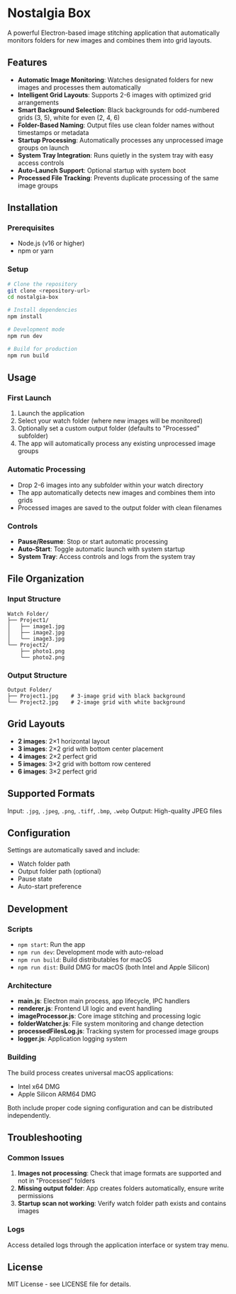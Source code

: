# Nostalgia Box

A powerful Electron-based image stitching application that automatically monitors folders for new images and combines them into grid layouts.

## Features

- **Automatic Image Monitoring**: Watches designated folders for new images and processes them automatically
- **Intelligent Grid Layouts**: Supports 2-6 images with optimized grid arrangements
- **Smart Background Selection**: Black backgrounds for odd-numbered grids (3, 5), white for even (2, 4, 6)
- **Folder-Based Naming**: Output files use clean folder names without timestamps or metadata
- **Startup Processing**: Automatically processes any unprocessed image groups on launch
- **System Tray Integration**: Runs quietly in the system tray with easy access controls
- **Auto-Launch Support**: Optional startup with system boot
- **Processed File Tracking**: Prevents duplicate processing of the same image groups

## Installation

### Prerequisites
- Node.js (v16 or higher)
- npm or yarn

### Setup
```bash
# Clone the repository
git clone <repository-url>
cd nostalgia-box

# Install dependencies
npm install

# Development mode
npm run dev

# Build for production
npm run build
```

## Usage

### First Launch
1. Launch the application
2. Select your watch folder (where new images will be monitored)
3. Optionally set a custom output folder (defaults to "Processed" subfolder)
4. The app will automatically process any existing unprocessed image groups

### Automatic Processing
- Drop 2-6 images into any subfolder within your watch directory
- The app automatically detects new images and combines them into grids
- Processed images are saved to the output folder with clean filenames

### Controls
- **Pause/Resume**: Stop or start automatic processing
- **Auto-Start**: Toggle automatic launch with system startup
- **System Tray**: Access controls and logs from the system tray

## File Organization

### Input Structure
```
Watch Folder/
├── Project1/
│   ├── image1.jpg
│   ├── image2.jpg
│   └── image3.jpg
└── Project2/
    ├── photo1.png
    └── photo2.png
```

### Output Structure
```
Output Folder/
├── Project1.jpg    # 3-image grid with black background
└── Project2.jpg    # 2-image grid with white background
```

## Grid Layouts

- **2 images**: 2×1 horizontal layout
- **3 images**: 2×2 grid with bottom center placement
- **4 images**: 2×2 perfect grid
- **5 images**: 3×2 grid with bottom row centered
- **6 images**: 3×2 perfect grid

## Supported Formats

Input: `.jpg`, `.jpeg`, `.png`, `.tiff`, `.bmp`, `.webp`
Output: High-quality JPEG files

## Configuration

Settings are automatically saved and include:
- Watch folder path
- Output folder path (optional)
- Pause state
- Auto-start preference

## Development

### Scripts
- `npm start`: Run the app
- `npm run dev`: Development mode with auto-reload
- `npm run build`: Build distributables for macOS
- `npm run dist`: Build DMG for macOS (both Intel and Apple Silicon)

### Architecture
- **main.js**: Electron main process, app lifecycle, IPC handlers
- **renderer.js**: Frontend UI logic and event handling
- **imageProcessor.js**: Core image stitching and processing logic
- **folderWatcher.js**: File system monitoring and change detection
- **processedFilesLog.js**: Tracking system for processed image groups
- **logger.js**: Application logging system

### Building
The build process creates universal macOS applications:
- Intel x64 DMG
- Apple Silicon ARM64 DMG

Both include proper code signing configuration and can be distributed independently.

## Troubleshooting

### Common Issues
1. **Images not processing**: Check that image formats are supported and not in "Processed" folders
2. **Missing output folder**: App creates folders automatically, ensure write permissions
3. **Startup scan not working**: Verify watch folder path exists and contains images

### Logs
Access detailed logs through the application interface or system tray menu.

## License

MIT License - see LICENSE file for details.